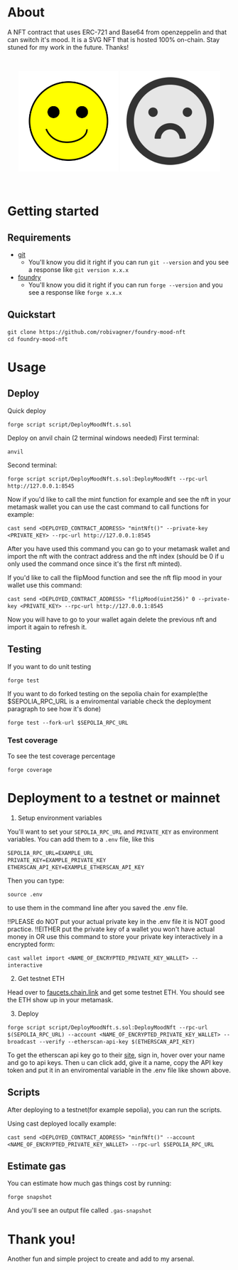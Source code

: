 # About
A NFT contract that uses ERC-721 and Base64 from openzeppelin and that can switch it's mood. 
It is a SVG NFT that is hosted 100% on-chain.
Stay stuned for my work in the future. Thanks!

<br/>
<p align="center">
<img src="./img/happy.svg" width="225" alt="NFT Happy">
<img src="./img/sad.svg" width="225" alt="NFT Frown">
</p>
<br/>

# Getting started

## Requirements
- [git](https://git-scm.com/book/en/v2/Getting-Started-Installing-Git)
  - You'll know you did it right if you can run `git --version` and you see a response like `git version x.x.x`
- [foundry](https://getfoundry.sh/)
  - You'll know you did it right if you can run `forge --version` and you see a response like `forge x.x.x`

## Quickstart
```
git clone https://github.com/robivagner/foundry-mood-nft
cd foundry-mood-nft
```

# Usage

## Deploy

Quick deploy
```
forge script script/DeployMoodNft.s.sol 
```

Deploy on anvil chain (2 terminal windows needed)
First terminal:
```
anvil
```

Second terminal:
```
forge script script/DeployMoodNft.s.sol:DeployMoodNft --rpc-url http://127.0.0.1:8545
```

Now if you'd like to call the mint function for example and see the nft in your metamask wallet you can use the cast command to call functions for example:
```
cast send <DEPLOYED_CONTRACT_ADDRESS> "mintNft()" --private-key <PRIVATE_KEY> --rpc-url http://127.0.0.1:8545
```
After you have used this command you can go to your metamask wallet and import the nft with the contract address and the nft index (should be 0 if u only used the command once since it's the first nft minted).

If you'd like to call the flipMood function and see the nft flip mood in your wallet use this command:
```
cast send <DEPLOYED_CONTRACT_ADDRESS> "flipMood(uint256)" 0 --private-key <PRIVATE_KEY> --rpc-url http://127.0.0.1:8545
```
Now you will have to go to your wallet again delete the previous nft and import it again to refresh it.

## Testing

If you want to do unit testing
```
forge test
```

If you want to do forked testing on the sepolia chain for example(the $SEPOLIA_RPC_URL is a enviromental variable check the deployment paragraph to see how it's done)

```
forge test --fork-url $SEPOLIA_RPC_URL
```

### Test coverage

To see the test coverage percentage

```
forge coverage
```

# Deployment to a testnet or mainnet

1. Setup environment variables

You'll want to set your `SEPOLIA_RPC_URL` and `PRIVATE_KEY` as environment variables. You can add them to a `.env` file, like this

```
SEPOLIA_RPC_URL=EXAMPLE_URL
PRIVATE_KEY=EXAMPLE_PRIVATE_KEY
ETHERSCAN_API_KEY=EXAMPLE_ETHERSCAN_API_KEY
```

Then you can type:

```
source .env
```

to use them in the command line after you saved the .env file.


!!PLEASE do NOT put your actual private key in the .env file it is NOT good practice. 
!!EITHER put the private key of a wallet you won't have actual money in OR use this command to store your private key interactively in a encrypted form:
```
cast wallet import <NAME_OF_ENCRYPTED_PRIVATE_KEY_WALLET> --interactive
```

2. Get testnet ETH

Head over to [faucets.chain.link](https://faucets.chain.link/) and get some testnet ETH. You should see the ETH show up in your metamask.

3. Deploy

```
forge script script/DeployMoodNft.s.sol:DeployMoodNft --rpc-url $(SEPOLIA_RPC_URL) --account <NAME_OF_ENCRYPTED_PRIVATE_KEY_WALLET> --broadcast --verify --etherscan-api-key $(ETHERSCAN_API_KEY)
```

To get the etherscan api key go to their [site](https://etherscan.io/), sign in, hover over your name and go to api keys. 
Then u can click add, give it a name, copy the API key token and put it in an enviromental variable in the .env file like shown above.

## Scripts

After deploying to a testnet(for example sepolia), you can run the scripts.

Using cast deployed locally example:

```
cast send <DEPLOYED_CONTRACT_ADDRESS> "minfNft()" --account <NAME_OF_ENCRYPTED_PRIVATE_KEY_WALLET> --rpc-url $SEPOLIA_RPC_URL
```

## Estimate gas

You can estimate how much gas things cost by running:

```
forge snapshot
```

And you'll see an output file called `.gas-snapshot`

# Thank you!

Another fun and simple project to create and add to my arsenal.